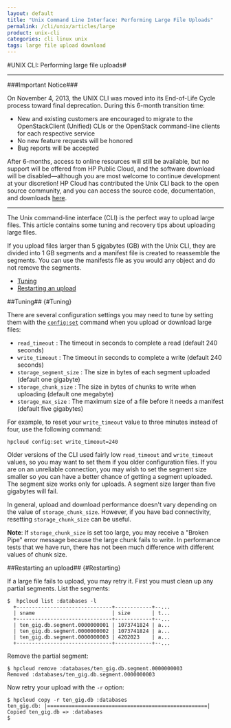 ```yaml
---
layout: default
title: "Unix Command Line Interface: Performing Large File Uploads"
permalink: /cli/unix/articles/large
product: unix-cli
categories: cli linux unix
tags: large file upload download
---
```

#UNIX CLI: Performing large file uploads#

___________________

###Important Notice###

On November 4, 2013, the UNIX CLI was moved into its End-of-Life Cycle process toward final deprecation. During this 6-month transition time:

* New and existing customers are encouraged to migrate to the OpenStackClient (Unified) CLIs or the OpenStack command-line clients for each respective service
* No new feature requests will be honored
* Bug reports will be accepted

After 6-months, access to online resources will still be available, but no support will be offered from HP Public Cloud, and the software download will be disabled—although you are most welcome to continue development at your discretion! HP Cloud has contributed the Unix CLI back to the open source community, and you can access the source code, documentation, and downloads [here](https://github.com/hpcloud/unix_cli).

_________________________________________

The Unix command-line interface (CLI) is the perfect way to upload large files.  This article contains some tuning and recovery tips about uploading large files.

If you upload files larger than 5 gigabytes (GB) with the Unix CLI, they are divided into 1 GB segments and a manifest file is created to reassemble the segments.  You can use the manifests file as you would any object and do not remove the segments.

* [Tuning](#Tuning)
* [Restarting an upload](#Restarting)

##Tuning## {#Tuning}

There are several configuration settings you may need to tune by setting them with the [`config:set`](/cli/unix/reference#config:set) command when you upload or download large files:

* `read_timeout` : The timeout in seconds to complete a read (default 240 seconds)
* `write_timeout` : The timeout in seconds to complete a write (default 240 seconds)
* `storage_segment_size` : The size in bytes of each segment uploaded (default one gigabyte)
* `storage_chunk_size` : The size in bytes of chunks to write when uploading (default one megabyte)
* `storage_max_size` : The maximum size of a file before it needs a manifest (default five gigabytes)

For example, to reset your `write_timeout` value to three minutes instead of four, use the following command:

    hpcloud config:set write_timeout=240

Older versions of the CLI used fairly low `read_timeout` and `write_timeout` values, so you may want to set them if you older configuration files.  If you are on an unreliable connection, you may wish to set the segment size smaller so you can have a better chance of getting a segment uploaded.  The segment size works only for uploads.  A segment size larger than five gigabytes will fail.

In general, upload and download performance doesn't vary depending on the value of `storage_chunk_size`. However, if you have bad connectivity, resetting `storage_chunk_size` can be useful.

**Note**: If `storage_chunk_size` is set too large, you may receive a "Broken Pipe" error message because the large chunk fails to write.  In performance tests that we have run, there has not been much difference with different values of chunk size.

##Restarting an upload## {#Restarting}

If a large file fails to upload, you may retry it.  First you must clean up any partial segments.  List the segments:

    $  hpcloud list :databases -l
      +-------------------------------+------------+--...
      | sname                         | size       | t...
      +-------------------------------+------------+--...
      | ten_gig.db.segment.0000000001 | 1073741824 | a...
      | ten_gig.db.segment.0000000002 | 1073741824 | a...
      | ten_gig.db.segment.0000000003 | 4202023    | a...
      +-------------------------------+------------+--...

Remove the partial segment:

    $ hpcloud remove :databases/ten_gig.db.segment.0000000003
    Removed :databases/ten_gig.db.segment.0000000003

Now retry your upload with the `-r` option:

    $ hpcloud copy -r ten_gig.db :databases
    ten_gig.db: |====================================================|
    Copied ten_gig.db => :databases
    $
